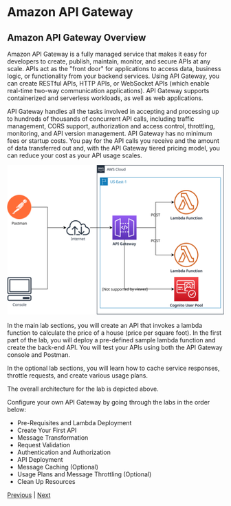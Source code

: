 # Amazon API Gateway

## Amazon API Gateway Overview

Amazon API Gateway is a fully managed service that makes it easy for developers to create, publish, maintain, monitor, and secure APIs at any scale. APIs act as the "front door" for applications to access data, business logic, or functionality from your backend services. Using API Gateway, you can create RESTful APIs, HTTP APIs, or WebSocket APIs (which enable real-time two-way communication applications). API Gateway supports containerized and serverless workloads, as well as web applications.

API Gateway handles all the tasks involved in accepting and processing up to hundreds of thousands of concurrent API calls, including traffic management, CORS support, authorization and access control, throttling, monitoring, and API version management. API Gateway has no minimum fees or startup costs. You pay for the API calls you receive and the amount of data transferred out and, with the API Gateway tiered pricing model, you can reduce your cost as your API usage scales.

![](../../../../images/lab-architecture.svg)

In the main lab sections, you will create an API that invokes a lambda function to calculate the price of a house (price per square foot). In the first part of the lab, you will deploy a pre-defined sample lambda function and create the back-end API. You will test your APIs using both the API Gateway console and Postman.

In the optional lab sections, you will learn how to cache service responses, throttle requests, and create various usage plans.

The overall architecture for the lab is depicted above.

Configure your own API Gateway by going through the labs in the order below:

* Pre-Requisites and Lambda Deployment
* Create Your First API
* Message Transformation
* Request Validation
* Authentication and Authorization
* API Deployment
* Message Caching (Optional)
* Usage Plans and Message Throttling (Optional)
* Clean Up Resources

[Previous](../../../../20-vpc/vpc/6-vpc.md) | [Next](../../../../api-gateway.md)
